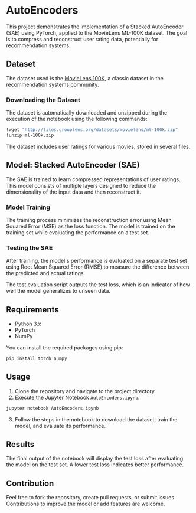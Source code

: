 # AutoEncoders

This project demonstrates the implementation of a Stacked AutoEncoder (SAE) using PyTorch, applied to the MovieLens ML-100K dataset. The goal is to compress and reconstruct user rating data, potentially for recommendation systems.

## Dataset

The dataset used is the [MovieLens 100K](http://files.grouplens.org/datasets/movielens/ml-100k.zip), a classic dataset in the recommendation systems community.

### Downloading the Dataset

The dataset is automatically downloaded and unzipped during the execution of the notebook using the following commands:

```bash
!wget "http://files.grouplens.org/datasets/movielens/ml-100k.zip"
!unzip ml-100k.zip
```

The dataset includes user ratings for various movies, stored in several files.

## Model: Stacked AutoEncoder (SAE)

The SAE is trained to learn compressed representations of user ratings. This model consists of multiple layers designed to reduce the dimensionality of the input data and then reconstruct it.

### Model Training

The training process minimizes the reconstruction error using Mean Squared Error (MSE) as the loss function. The model is trained on the training set while evaluating the performance on a test set.

### Testing the SAE

After training, the model's performance is evaluated on a separate test set using Root Mean Squared Error (RMSE) to measure the difference between the predicted and actual ratings.

The test evaluation script outputs the test loss, which is an indicator of how well the model generalizes to unseen data.

## Requirements

- Python 3.x
- PyTorch
- NumPy

You can install the required packages using pip:

```bash
pip install torch numpy
```

## Usage

1. Clone the repository and navigate to the project directory.
2. Execute the Jupyter Notebook `AutoEncoders.ipynb`.

```bash
jupyter notebook AutoEncoders.ipynb
```

3. Follow the steps in the notebook to download the dataset, train the model, and evaluate its performance.

## Results

The final output of the notebook will display the test loss after evaluating the model on the test set. A lower test loss indicates better performance.

## Contribution

Feel free to fork the repository, create pull requests, or submit issues. Contributions to improve the model or add features are welcome.
